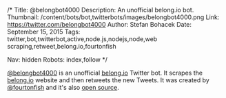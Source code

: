 /*
Title: @belongbot4000
Description: An unofficial belong.io bot.
Thumbnail: /content/bots/bot,twitterbots/images/belongbot4000.png
Link: https://twitter.com/belongbot4000
Author: Stefan Bohacek
Date: September 15, 2015
Tags: twitter,bot,twitterbot,active,node.js,nodejs,node,web scraping,retweet,belong.io,fourtonfish

Nav: hidden
Robots: index,follow
*/

[@belongbot4000](https://twitter.com/belongbot4000) is an unofficial [belong.io](http://belong.io/) Twitter bot. It scrapes the [belong.io](http://belong.io/) website and then retweets the new Tweets. It was created by [@fourtonfish](https://twitter.com/fourtonfish) and it's also [open source](https://github.com/fourtonfish/belongbot4000).